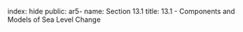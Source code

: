 index: hide
public: ar5-
name: Section 13.1
title: 13.1 - Components and Models of Sea Level Change

